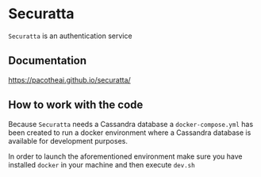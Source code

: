 # Securatta

`Securatta` is an authentication service

## Documentation

https://pacotheai.github.io/securatta/

## How to work with the code

Because `Securatta` needs a Cassandra database a `docker-compose.yml`
has been created to run a docker environment where a Cassandra
database is available for development purposes.

In order to launch the aforementioned environment make sure you have
installed `docker` in your machine and then execute `dev.sh`
